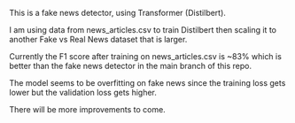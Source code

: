 This is a fake news detector, using Transformer (Distilbert).

I am using data from news_articles.csv to train Distilbert then scaling it to another Fake vs Real News dataset that is larger.

Currently the F1 score after training on news_articles.csv is ~83% which is better than the fake news detector in the main branch of this repo.

The model seems to be overfitting on fake news since the training loss gets lower but the validation loss gets higher.

There will be more improvements to come.